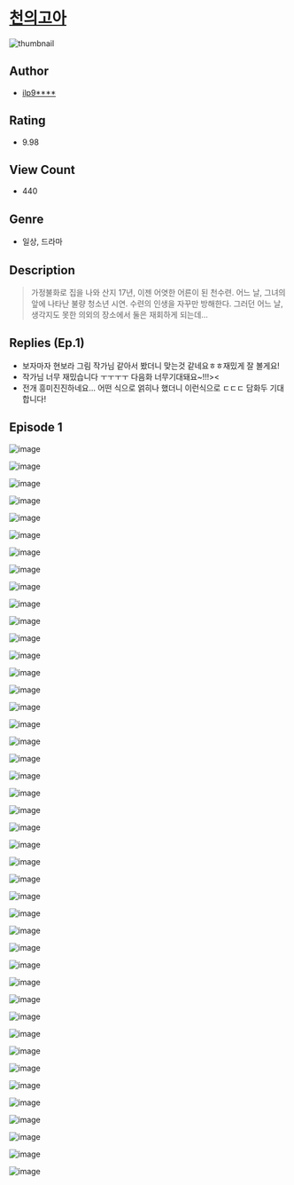# [천의고아](https://comic.naver.com/challenge/list?titleId=810103)
![thumbnail](https://image-comic.pstatic.net/user_contents_data/challenge_comic/2023/05/23/upload_7363441672814147430_480x623.jpeg)

## Author
- [ilp9****](https://comic.naver.com/artistTitle?id=366800)

## Rating
- 9.98

## View Count
- 440

## Genre
- 일상, 드라마

## Description
> 가정불화로 집을 나와 산지 17년, 이젠 어엿한 어른이 된 천수련. 어느 날, 그녀의 앞에 나타난 불량 청소년 시연. 수련의 인생을 자꾸만 방해한다. 그러던 어느 날, 생각지도 못한 의외의 장소에서 둘은 재회하게 되는데...

## Replies (Ep.1)
- 보자마자 현보라 그림 작가님 같아서 봤더니 맞는것 같네요ㅎㅎ재밌게 잘 볼게요!
- 작가님 너무 재밌습니다 ㅜㅜㅜㅜ 다음화 너무기대돼요~!!!><
- 전개 흥미진진하네요... 어떤 식으로 얽히나 했더니 이런식으로 ㄷㄷㄷ 담화두 기대합니다!

## Episode 1
![image](https://image-comic.pstatic.net/user_contents_data/challenge_comic/2023/05/23/366800/upload_3919320682549437793.jpeg)

![image](https://image-comic.pstatic.net/user_contents_data/challenge_comic/2023/05/23/366800/upload_4050253825753690723.jpeg)

![image](https://image-comic.pstatic.net/user_contents_data/challenge_comic/2023/05/23/366800/upload_4123386737888486708.jpeg)

![image](https://image-comic.pstatic.net/user_contents_data/challenge_comic/2023/05/23/366800/upload_3919929812766177078.jpeg)

![image](https://image-comic.pstatic.net/user_contents_data/challenge_comic/2023/05/23/366800/upload_4134930510485283938.jpeg)

![image](https://image-comic.pstatic.net/user_contents_data/challenge_comic/2023/05/23/366800/upload_3761175717462817123.jpeg)

![image](https://image-comic.pstatic.net/user_contents_data/challenge_comic/2023/05/23/366800/upload_4123156734571471457.jpeg)

![image](https://image-comic.pstatic.net/user_contents_data/challenge_comic/2023/05/23/366800/upload_3978423813395396148.jpeg)

![image](https://image-comic.pstatic.net/user_contents_data/challenge_comic/2023/05/23/366800/upload_3616782172623877944.jpeg)

![image](https://image-comic.pstatic.net/user_contents_data/challenge_comic/2023/05/23/366800/upload_7220225906855862884.jpeg)

![image](https://image-comic.pstatic.net/user_contents_data/challenge_comic/2023/05/23/366800/upload_4122823774982715748.jpeg)

![image](https://image-comic.pstatic.net/user_contents_data/challenge_comic/2023/05/23/366800/upload_3977294443168948578.jpeg)

![image](https://image-comic.pstatic.net/user_contents_data/challenge_comic/2023/05/23/366800/upload_3762248656245503074.jpeg)

![image](https://image-comic.pstatic.net/user_contents_data/challenge_comic/2023/05/23/366800/upload_4049080453522732642.jpeg)

![image](https://image-comic.pstatic.net/user_contents_data/challenge_comic/2023/05/23/366800/upload_7377517660146841444.jpeg)

![image](https://image-comic.pstatic.net/user_contents_data/challenge_comic/2023/05/23/366800/upload_3691092640220459573.jpeg)

![image](https://image-comic.pstatic.net/user_contents_data/challenge_comic/2023/05/23/366800/upload_4122256247430197555.jpeg)

![image](https://image-comic.pstatic.net/user_contents_data/challenge_comic/2023/05/23/366800/upload_3919034612044948833.jpeg)

![image](https://image-comic.pstatic.net/user_contents_data/challenge_comic/2023/05/23/366800/upload_3558741123490001714.jpeg)

![image](https://image-comic.pstatic.net/user_contents_data/challenge_comic/2023/05/23/366800/upload_7377794710568843621.jpeg)

![image](https://image-comic.pstatic.net/user_contents_data/challenge_comic/2023/05/23/366800/upload_3774407047923327286.jpeg)

![image](https://image-comic.pstatic.net/user_contents_data/challenge_comic/2023/05/23/366800/upload_3689630500272485433.jpeg)

![image](https://image-comic.pstatic.net/user_contents_data/challenge_comic/2023/05/23/366800/upload_7305509724537434677.jpeg)

![image](https://image-comic.pstatic.net/user_contents_data/challenge_comic/2023/05/23/366800/upload_7377522247222047541.jpeg)

![image](https://image-comic.pstatic.net/user_contents_data/challenge_comic/2023/05/23/366800/upload_3618421540219269986.jpeg)

![image](https://image-comic.pstatic.net/user_contents_data/challenge_comic/2023/05/23/366800/upload_3990531425772845360.jpeg)

![image](https://image-comic.pstatic.net/user_contents_data/challenge_comic/2023/05/23/366800/upload_3617910444124496691.jpeg)

![image](https://image-comic.pstatic.net/user_contents_data/challenge_comic/2023/05/23/366800/upload_7161115075052648503.jpeg)

![image](https://image-comic.pstatic.net/user_contents_data/challenge_comic/2023/05/23/366800/upload_3991654236879728951.jpeg)

![image](https://image-comic.pstatic.net/user_contents_data/challenge_comic/2023/05/23/366800/upload_4062584656173753656.jpeg)

![image](https://image-comic.pstatic.net/user_contents_data/challenge_comic/2023/05/23/366800/upload_4136103676503679794.jpeg)

![image](https://image-comic.pstatic.net/user_contents_data/challenge_comic/2023/05/23/366800/upload_7162238772396516408.jpeg)

![image](https://image-comic.pstatic.net/user_contents_data/challenge_comic/2023/05/23/366800/upload_3688788261484246836.jpeg)

![image](https://image-comic.pstatic.net/user_contents_data/challenge_comic/2023/05/23/366800/upload_3990806302991529317.jpeg)

![image](https://image-comic.pstatic.net/user_contents_data/challenge_comic/2023/05/23/366800/upload_4049077142925031780.jpeg)

![image](https://image-comic.pstatic.net/user_contents_data/challenge_comic/2023/05/23/366800/upload_4135822201429505634.jpeg)

![image](https://image-comic.pstatic.net/user_contents_data/challenge_comic/2023/05/23/366800/upload_7292509099103762741.jpeg)

![image](https://image-comic.pstatic.net/user_contents_data/challenge_comic/2023/05/23/366800/upload_3978421443412386864.jpeg)

![image](https://image-comic.pstatic.net/user_contents_data/challenge_comic/2023/05/23/366800/upload_3688786964269643312.jpeg)

![image](https://image-comic.pstatic.net/user_contents_data/challenge_comic/2023/05/23/366800/upload_7149012750599545395.jpeg)

![image](https://image-comic.pstatic.net/user_contents_data/challenge_comic/2023/05/23/366800/upload_3472387674268579890.jpeg)

![image](https://image-comic.pstatic.net/user_contents_data/challenge_comic/2023/05/23/366800/upload_4122875465736283191.jpeg)

![image](https://image-comic.pstatic.net/user_contents_data/challenge_comic/2023/05/23/366800/upload_3905237927251358818.jpeg)
